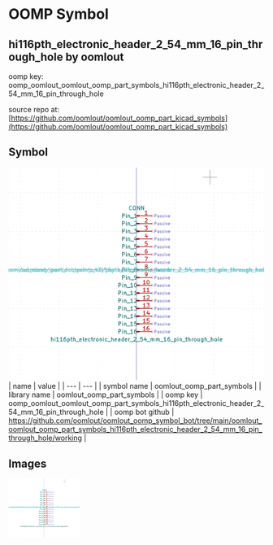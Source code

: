 # OOMP Symbol  
## hi116pth_electronic_header_2_54_mm_16_pin_through_hole  by oomlout  
  
oomp key: oomp_oomlout_oomlout_oomp_part_symbols_hi116pth_electronic_header_2_54_mm_16_pin_through_hole  
  
source repo at: [https://github.com/oomlout/oomlout_oomp_part_kicad_symbols](https://github.com/oomlout/oomlout_oomp_part_kicad_symbols)  
## Symbol  
  
[![working.png](working_600.png)](working.png)  
| name | value | 
| --- | --- | 
| symbol name | oomlout_oomp_part_symbols | 
| library name | oomlout_oomp_part_symbols | 
| oomp key | oomp_oomlout_oomlout_oomp_part_symbols_hi116pth_electronic_header_2_54_mm_16_pin_through_hole | 
| oomp bot github | https://github.com/oomlout/oomlout_oomp_symbol_bot/tree/main/oomlout_oomlout_oomp_part_symbols_hi116pth_electronic_header_2_54_mm_16_pin_through_hole/working | 
## Images  
  
[![working.png](working_140.png)](working.png)  
